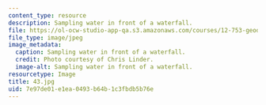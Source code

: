 ```yaml
---
content_type: resource
description: Sampling water in front of a waterfall.
file: https://ol-ocw-studio-app-qa.s3.amazonaws.com/courses/12-753-geodynamics-seminar-spring-2006/7e97de01e1ea0493b64b1c3fbdb5b76e_43.jpg
file_type: image/jpeg
image_metadata:
  caption: Sampling water in front of a waterfall.
  credit: Photo courtesy of Chris Linder.
  image-alt: Sampling water in front of a waterfall.
resourcetype: Image
title: 43.jpg
uid: 7e97de01-e1ea-0493-b64b-1c3fbdb5b76e
---
```

